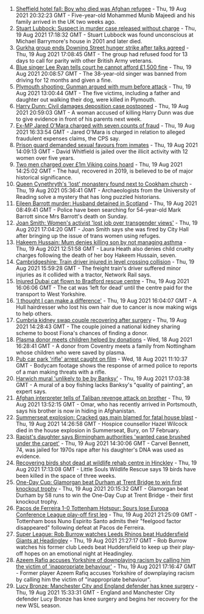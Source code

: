 1. [Sheffield hotel fall: Boy who died was Afghan refugee](https://www.bbc.co.uk/news/uk-england-south-yorkshire-58269533) - Thu, 19 Aug 2021 20:32:23 GMT - Five-year-old Mohammed Munib Majeedi and his family arrived in the UK two weeks ago.
2. [Stuart Lubbock: Suspect in murder case released without charge](https://www.bbc.co.uk/news/uk-england-essex-58273900) - Thu, 19 Aug 2021 17:18:32 GMT - Stuart Lubbock was found unconscious at Michael Barrymore's house in 2001 and later died.
3. [Gurkha group ends Downing Street hunger strike after talks agreed](https://www.bbc.co.uk/news/uk-england-hampshire-58274264) - Thu, 19 Aug 2021 17:08:45 GMT - The group had refused food for 13 days to call for parity with other British Army veterans.
4. [Blue singer Lee Ryan tells court he cannot afford £1,500 fine](https://www.bbc.co.uk/news/uk-england-cambridgeshire-58274941) - Thu, 19 Aug 2021 20:08:57 GMT - The 38-year-old singer was banned from driving for 12 months and given a fine.
5. [Plymouth shooting: Gunman argued with mum before attack](https://www.bbc.co.uk/news/uk-england-devon-58260590) - Thu, 19 Aug 2021 13:00:44 GMT - The five victims, including a father and daughter out walking their dog, were killed in Plymouth.
6. [Harry Dunn: Civil damages deposition case postponed](https://www.bbc.co.uk/news/uk-england-northamptonshire-58276375) - Thu, 19 Aug 2021 20:59:03 GMT - A woman accused of killing Harry Dunn was due to give evidence in front of his parents next week.
7. [Ex-MP Jared O'Mara charged with seven counts of fraud](https://www.bbc.co.uk/news/uk-england-south-yorkshire-58272878) - Thu, 19 Aug 2021 16:33:54 GMT - Jared O'Mara is charged in relation to alleged fraudulent expenses claims, the CPS say.
8. [Prison guard demanded sexual favours from inmates](https://www.bbc.co.uk/news/uk-england-tyne-58268531) - Thu, 19 Aug 2021 14:09:13 GMT - David Whitfield is jailed over the illicit activity with 12 women over five years.
9. [Two men charged over £1m Viking coins hoard](https://www.bbc.co.uk/news/uk-england-tyne-58268540) - Thu, 19 Aug 2021 14:25:02 GMT - The haul, recovered in 2019, is believed to be of major historical significance.
10. [Queen Cynethryth's 'lost' monastery found next to Cookham church](https://www.bbc.co.uk/news/uk-england-berkshire-58258647) - Thu, 19 Aug 2021 05:36:41 GMT - Archaeologists from the University of Reading solve a mystery that has long puzzled historians.
11. [Eileen Barrott murder: Husband detained in Scotland](https://www.bbc.co.uk/news/uk-england-leeds-58266900) - Thu, 19 Aug 2021 08:49:41 GMT - Police have been searching for 54-year-old Mark Barrott since Mrs Barrott's death on Sunday.
12. [Joan Smith: Women's activist 'lost job over transgender views'](https://www.bbc.co.uk/news/uk-england-london-58273252) - Thu, 19 Aug 2021 17:04:20 GMT - Joan Smith says she was fired by City Hall after bringing up the issue of trans women using refuges.
13. [Hakeem Hussain: Mum denies killing son by not managing asthma](https://www.bbc.co.uk/news/uk-england-birmingham-58269840) - Thu, 19 Aug 2021 12:51:58 GMT - Laura Heath also denies child cruelty charges following the death of her boy Hakeem Hussain, seven.
14. [Cambridgeshire: Train driver injured in level crossing collision](https://www.bbc.co.uk/news/uk-england-cambridgeshire-58269427) - Thu, 19 Aug 2021 15:59:28 GMT - The freight train's driver suffered minor injuries as it collided with a tractor, Network Rail says.
15. [Injured Dubai cat flown to Bradford rescue centre](https://www.bbc.co.uk/news/uk-england-leeds-58273901) - Thu, 19 Aug 2021 16:06:06 GMT - The cat was ‘left for dead’ until the centre paid for the transport to West Yorkshire.
16. ['I thought I can make a difference'](https://www.bbc.co.uk/news/uk-england-humber-58274021) - Thu, 19 Aug 2021 16:04:07 GMT - A Hull hairdresser who lost his own hair due to cancer is now making wigs to help others.
17. [Cumbria kidney swap couple recovering after surgery](https://www.bbc.co.uk/news/uk-england-cumbria-58272857) - Thu, 19 Aug 2021 14:28:43 GMT - The couple joined a national kidney sharing scheme to boost Fiona's chances of finding a donor.
18. [Plasma donor meets children helped by donations](https://www.bbc.co.uk/news/uk-england-coventry-warwickshire-58261942) - Wed, 18 Aug 2021 16:28:41 GMT - A donor from Coventry meets a family from Nottingham whose children who were saved by plasma.
19. [Pub car park 'rifle' arrest caught on film](https://www.bbc.co.uk/news/uk-england-norfolk-58258077) - Wed, 18 Aug 2021 11:10:37 GMT - Bodycam footage shows the response of armed police to reports of a man making threats with a rifle.
20. [Harwich mural 'unlikely to be by Banksy'](https://www.bbc.co.uk/news/uk-england-essex-58270629) - Thu, 19 Aug 2021 17:03:38 GMT - A mural of a boy fishing lacks Banksy's "quality of painting", an expert says.
21. [Afghan interpreter tells of Taliban revenge attack on brother](https://www.bbc.co.uk/news/uk-england-hampshire-58269289) - Thu, 19 Aug 2021 13:52:15 GMT - Omar, who has recently arrived in Portsmouth, says his brother is now in hiding in Afghanistan.
22. [Summerseat explosion: Cracked gas main blamed for fatal house blast](https://www.bbc.co.uk/news/uk-england-manchester-58267865) - Thu, 19 Aug 2021 14:26:58 GMT - Hospice counsellor Hazel Wilcock died in the house explosion in Summerseat, Bury, on 17 February.
23. [Rapist's daughter says Birmingham authorities 'wanted case brushed under the carpet'](https://www.bbc.co.uk/news/uk-england-birmingham-58269677) - Thu, 19 Aug 2021 14:30:06 GMT - Carvel Bennett, 74, was jailed for 1970s rape after his daughter's DNA was used as evidence.
24. [Recovering birds shot dead at wildlife rehab centre in Hinckley](https://www.bbc.co.uk/news/uk-england-leicestershire-58268261) - Thu, 19 Aug 2021 17:13:08 GMT - Little Souls Wildlife Rescue says 19 birds have been killed in the space of three weeks.
25. [One-Day Cup: Glamorgan beat Durham at Trent Bridge to win first knockout trophy](https://www.bbc.co.uk/sport/cricket/58237726) - Thu, 19 Aug 2021 20:15:32 GMT - Glamorgan beat Durham by 58 runs to win the One-Day Cup at Trent Bridge - their first knockout trophy.
26. [Pacos de Ferreira 1-0 Tottenham Hotspur: Spurs lose Europa Conference League play-off first leg](https://www.bbc.co.uk/sport/football/58257076) - Thu, 19 Aug 2021 21:25:09 GMT - Tottenham boss Nuno Espirito Santo admits their "feelgood factor disappeared" following defeat at Pacos de Ferreira.
27. [Super League: Rob Burrow watches Leeds Rhinos beat Huddersfield Giants at Headingley](https://www.bbc.co.uk/sport/rugby-league/58275803) - Thu, 19 Aug 2021 21:27:17 GMT - Rob Burrow watches his former club Leeds beat Huddersfield to keep up their play-off hopes on an emotional night at Headingley.
28. [Azeem Rafiq accuses Yorkshire of downplaying racism by calling him the victim of 'inappropriate behaviour'](https://www.bbc.co.uk/sport/cricket/58272607) - Thu, 19 Aug 2021 17:16:47 GMT - Former player Azeem Rafiq accuses Yorkshire of downplaying racism by calling him the victim of "inappropriate behaviour".
29. [Lucy Bronze: Manchester City and England defender has knee surgery](https://www.bbc.co.uk/sport/football/58250277) - Thu, 19 Aug 2021 15:33:31 GMT - England and Manchester City defender Lucy Bronze has knee surgery and begins her recovery for the new WSL season.
